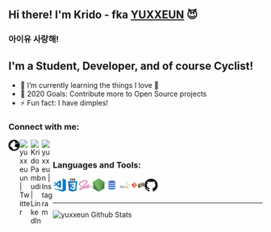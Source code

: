 ## Hi there! I'm Krido - fka [YUXXEUN][website] 😈
### 아이유 사랑해!

## I'm a Student, Developer, and of course Cyclist!
- 🌱 I’m currently learning the things I love 💑
- 🥅 2020 Goals: Contribute more to Open Source projects
- ⚡ Fun fact: I have dimples!

### Connect with me:

[<img align="left" alt="yuxxeun.github.io" width="22px" src="https://raw.githubusercontent.com/iconic/open-iconic/master/svg/globe.svg" />][website]
[<img align="left" alt="yuxxeuun | Twitter" width="22px" src="https://cdn.jsdelivr.net/npm/simple-icons@v3/icons/twitter.svg" />][twitter]
[<img align="left" alt="Krido Pambudi | LinkedIn" width="22px" src="https://cdn.jsdelivr.net/npm/simple-icons@v3/icons/linkedin.svg" />][linkedin]
[<img align="left" alt="yuxxeun | Instagram" width="22px" src="https://cdn.jsdelivr.net/npm/simple-icons@v3/icons/instagram.svg" />][instagram]

<br />

### Languages and Tools:

<img align="left" alt="Visual Studio Code" width="26px" src="https://raw.githubusercontent.com/github/explore/80688e429a7d4ef2fca1e82350fe8e3517d3494d/topics/visual-studio-code/visual-studio-code.png" />
<img align="left" alt="CSS3" width="26px" src="https://raw.githubusercontent.com/github/explore/80688e429a7d4ef2fca1e82350fe8e3517d3494d/topics/css/css.png" />
<img align="left" alt="Sass" width="26px" src="https://raw.githubusercontent.com/github/explore/80688e429a7d4ef2fca1e82350fe8e3517d3494d/topics/sass/sass.png" />
<img align="left" alt="Node.js" width="26px" src="https://raw.githubusercontent.com/github/explore/80688e429a7d4ef2fca1e82350fe8e3517d3494d/topics/nodejs/nodejs.png" />
<img align="left" alt="SQL" width="26px" src="https://raw.githubusercontent.com/github/explore/80688e429a7d4ef2fca1e82350fe8e3517d3494d/topics/sql/sql.png" />
<img align="left" alt="MySQL" width="26px" src="https://raw.githubusercontent.com/github/explore/80688e429a7d4ef2fca1e82350fe8e3517d3494d/topics/mysql/mysql.png" />
<img align="left" alt="Git" width="26px" src="https://raw.githubusercontent.com/github/explore/80688e429a7d4ef2fca1e82350fe8e3517d3494d/topics/git/git.png" />
<img align="left" alt="GitHub" width="26px" src="https://raw.githubusercontent.com/github/explore/78df643247d429f6cc873026c0622819ad797942/topics/github/github.png" />

<br />
<br />

---
<img align="left" alt="yuxxeun Github Stats" src="https://github-readme-stats.vercel.app/api?username=yuxxeun&show_icons=true&hide_border=true" />

[website]: https://yuxxeun.github.io
[twitter]: https://twitter.com/yuxxeun
[instagram]: https://instagram.com/yuxxeun
[linkedin]: https://www.linkedin.com/in/krido-pambudi
